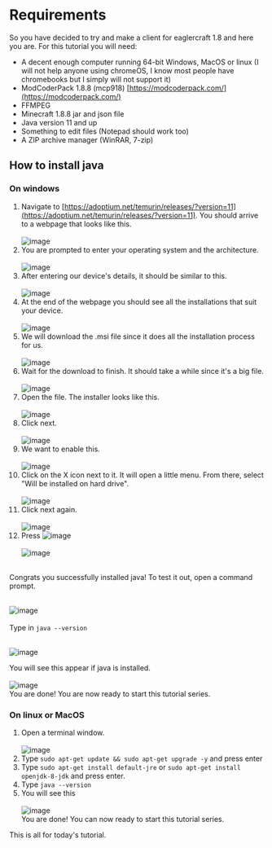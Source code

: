 # Requirements

So you have decided to try and make a client for eaglercraft 1.8 and here you are. For this tutorial you will need:
- A decent enough computer running 64-bit Windows, MacOS or linux (I will not help anyone using chromeOS, I know most people have chromebooks but I simply will not support it)
- ModCoderPack 1.8.8 (mcp918) [https://modcoderpack.com/](https://modcoderpack.com/)
- FFMPEG
- Minecraft 1.8.8 jar and json file
- Java version 11 and up
- Something to edit files (Notepad should work too)
- A ZIP archive manager (WinRAR, 7-zip)

## How to install java
### On windows
1. Navigate to [https://adoptium.net/temurin/releases/?version=11](https://adoptium.net/temurin/releases/?version=11). You should arrive to a webpage that looks like this.<br/><br/>
![image](https://user-images.githubusercontent.com/110630690/210970740-91ed3996-55a8-45a2-8b29-07d2716590a2.png)<br/>
2. You are prompted to enter your operating system and the architecture.<br/><br/>
![image](https://user-images.githubusercontent.com/110630690/210971197-175190f5-f0e4-4cfb-81bc-c59a91db395e.png)<br/>
3. After entering our device's details, it should be similar to this.<br/><br/>
![image](https://user-images.githubusercontent.com/110630690/210971386-4ef0ca26-55e7-4b8a-af32-df8b8b183a44.png)<br/>
4. At the end of the webpage you should see all the installations that suit your device.<br/><br/>
![image](https://user-images.githubusercontent.com/110630690/210971569-71611ec0-d0ef-4acd-a4c6-6c3dc6338c07.png)<br/>
5. We will download the .msi file since it does all the installation process for us.<br/><br/>
![image](https://user-images.githubusercontent.com/110630690/210971813-4988ec32-abe3-4c6b-934f-fa60cb1453e1.png)<br/>
6. Wait for the download to finish. It should take a while since it's a big file.<br/><br/>
![image](https://user-images.githubusercontent.com/110630690/210972236-6af3146b-7540-4570-a1ee-270db190491d.png)<br/>
7. Open the file. The installer looks like this.<br/><br/>
![image](https://user-images.githubusercontent.com/110630690/210974500-6a1cb355-2d62-46ef-b6bf-1ecb29123e81.png)<br/>
8. Click next.<br/><br/>
![image](https://user-images.githubusercontent.com/110630690/210974658-f8fea9b8-61a4-4cda-b25b-9a50d052a0df.png)<br/>
9. We want to enable this.<br/><br/>
![image](https://user-images.githubusercontent.com/110630690/210974858-e501f79c-d103-4697-a267-eb510a52a5b3.png)<br/>
10. Click on the X icon next to it. It will open a little menu. From there, select "Will be installed on hard drive".<br/><br/>
![image](https://user-images.githubusercontent.com/110630690/210974985-a8b09257-ab97-4dad-8eca-7974634e93fe.png)<br/>
11. Click next again.<br/><br/>
![image](https://user-images.githubusercontent.com/110630690/210975169-21cd28b6-31dd-498d-82b4-c09aed5b3735.png)<br/>
12. Press ![image](https://user-images.githubusercontent.com/110630690/210975322-9e49dec7-6b98-4be6-9ca5-3b7527d174cb.png)<br/><br/>
![image](https://user-images.githubusercontent.com/110630690/210975248-62540ad3-9e6e-4874-a9c0-ad3297c68862.png)<br/>
<br/>
Congrats you successfully installed java! To test it out, open a command prompt.<br/><br/>

![image](https://user-images.githubusercontent.com/110630690/210975640-baadffc7-fbe4-4b5b-b752-ec5ec36759c9.png)
<br/><br/>
Type in ```java --version```<br/><br/>

![image](https://user-images.githubusercontent.com/110630690/210976854-1aa55738-2aea-4712-ba3c-dfe66d8d9b91.png)<br/>

You will see this appear if java is installed.<br/><br/>
![image](https://user-images.githubusercontent.com/110630690/210978227-59c21608-e72f-4e4d-b039-230b2acd9f12.png)<br/>
You are done! You are now ready to start this tutorial series.

### On linux or MacOS
1. Open a terminal window.<br/><br/>
![image](https://user-images.githubusercontent.com/110630690/210980856-843cb423-6190-4764-b13d-0a5dfc56d5c0.png)<br/>
2. Type ```sudo apt-get update && sudo apt-get upgrade -y``` and press enter<br/>
3. Type ```sudo apt-get install default-jre``` or ```sudo apt-get install openjdk-8-jdk``` and press enter.<br/>
4. Type ```java --version```<br/>
5. You will see this<br/><br/>
![image](https://user-images.githubusercontent.com/110630690/210982845-fc178450-e1a7-4a8e-aa63-473c195ea8bd.png)<br/>
You are done! You can now ready to start this tutorial series.



This is all for today's tutorial.
